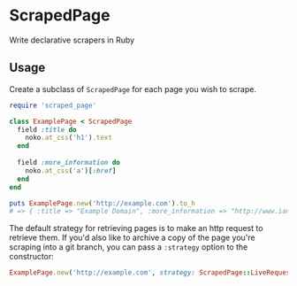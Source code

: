 # ScrapedPage

Write declarative scrapers in Ruby

## Usage

Create a subclass of `ScrapedPage` for each page you wish to scrape.

```ruby
require 'scraped_page'

class ExamplePage < ScrapedPage
  field :title do
    noko.at_css('h1').text
  end
  
  field :more_information do
    noko.at_css('a')[:href]
  end
end

puts ExamplePage.new('http://example.com').to_h
# => { :title => "Example Domain", :more_information => "http://www.iana.org/domains/reserved" }
```

The default strategy for retrieving pages is to make an http request to retrieve them. If you'd also like to archive a copy of the page you're scraping into a git branch, you can pass a `:strategy` option to the constructor:

```ruby
ExamplePage.new('http://example.com', strategy: ScrapedPage::LiveRequestArchiveStrategy)
```
